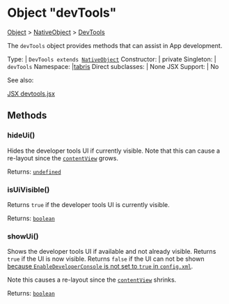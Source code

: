 ---
---
# Object "devTools"

<a href="https://developer.mozilla.org/en-US/docs/Web/JavaScript/Reference/Global_Objects/Object" title="View &quot;Object&quot; on MDN">Object</a> > <a href="NativeObject.html" title="NativeObject Class Reference">NativeObject</a> > <a href="#" >DevTools</a>

The `devTools` object provides methods that can assist in App development.


Type: | <code style="white-space: nowrap">DevTools extends <a href="NativeObject.html" title="NativeObject Class Reference">NativeObject</a></code>
Constructor: | private
Singleton: | `devTools`
Namespace: |<a href="../modules.html#startup" >tabris</a>
Direct subclasses: | None
JSX Support: | No


See also:
  
[<span class='language jsx'>JSX</span> devtools.jsx](https://playground.tabris.com/?gitref=v3.6.1&snippet=devtools.jsx)

## Methods

### hideUi()



Hides the developer tools UI if currently visible. Note that this can cause a re-layout since the [`contentView`](./ContentView.md) grows.

Returns: <code style="white-space: nowrap"><a href="https://developer.mozilla.org/en-US/docs/Web/JavaScript/Data_structures#Undefined_type" title="View &quot;undefined&quot; on MDN">undefined</a></code>

### isUiVisible()



Returns `true` if the developer tools UI is currently visible.

Returns: <code style="white-space: nowrap"><a href="https://developer.mozilla.org/en-US/docs/Web/JavaScript/Data_structures#Boolean_type" title="View &quot;boolean&quot; on MDN">boolean</a></code>

### showUi()



Shows the developer tools UI if available and not already visible. Returns `true` if the UI is now visible. Returns `false` if the UI can not be shown [because `EnableDeveloperConsole` is not set to `true` in `config.xml`](../build.md#preferences).

Note this causes a re-layout since the [`contentView`](./ContentView.md) shrinks.

Returns: <code style="white-space: nowrap"><a href="https://developer.mozilla.org/en-US/docs/Web/JavaScript/Data_structures#Boolean_type" title="View &quot;boolean&quot; on MDN">boolean</a></code>

